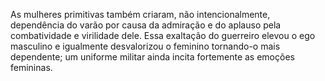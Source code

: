 ﻿As mulheres primitivas também criaram, não intencionalmente, dependência do varão por causa da admiração e do aplauso pela combatividade e virilidade dele. Essa exaltação do guerreiro elevou o ego masculino e igualmente desvalorizou o feminino tornando-o mais dependente; um uniforme militar ainda incita fortemente as emoções femininas.